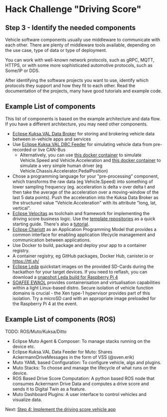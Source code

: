 # Hack Challenge "Driving Score"
## Step 3 - Identify the needed components

Vehicle software components usually use middleware to communicate with each other. There are plenty of middleware tools available, depending on the use case, type of data or type of deployment.

You can work with well-known network protocols, such as gRPC, MQTT, HTTPS, or with some more sophisticated automotive protocols, such as Some/IP or DDS.

After identifying the software projects you want to use, identify which protocols they support and how they fit to each other. Read the documentation of the projects, many have good tutorials and example code.

## Example List of components

This list of components is based on the example architecture and data flow. If you have a different architecture, you may need other components.

- [Eclipse Kuksa.VAL Data Broker](https://github.com/eclipse/kuksa.val/tree/master/kuksa_databroker) for storing and brokering vehicle data between in-vehicle apps and services
- Use [Eclipse Kuksa.VAL DBC Feeder](https://github.com/eclipse/kuksa.val.feeders/tree/main/dbc2val) for simulating vehicle data from pre-recorded or live CAN-Bus
  - Alternatively, you can use [this docker container](https://github.com/mikehaller/kuksa.val.services-carsim/pkgs/container/carsim) to simulate Vehicle.Speed and Vehicle.Acceleration and [this docker container](https://github.com/mikehaller/kuksa.val.services-carsim/pkgs/container/driver) to simulate a very simple human driver (eg Vehicle.Chassis.Accelerator.PedalPosition)
- Chose a programming language for your "pre-processing" component, which transforms the raw data (eg Vehicle.Speed) into something of lower sampling frequency (eg. acceleration is delta v over delta t and then take the average of the acceleration over a moving-window of the last 5 data points). Push the acceleration into the Kuksa Data Broker as the structured value "Vehicle.Acceleration" with its attribute "long, lat, vertical".
- [Eclipse Velocitas](https://github.com/eclipse-velocitas) as toolchain and framework for implementing the driving score business logic. Use the [template repositories](https://github.com/orgs/eclipse-velocitas/repositories?q=template&type=all&language=&sort=) as a quick starting guide. There's also a [tutorial](https://websites.eclipseprojects.io/velocitas/docs/tutorials/).
- [Eclipse Chariott](https://github.com/eclipse/chariott) as an Application Programming Model that provides a common interface for enabling application lifecycle management and communication between applications.
- Use Docker to build, package and deploy your app to a container registry.
- A container registry, eg GitHub packages, Docker Hub, canister.io or https://ttl.sh/
- [Eclipse Leda](https://github.com/eclipse-leda/leda-distro) quickstart images on the provided SD-Cards during the hackathon for your target devices. If you need to reflash, you can download a [snapshot Leda build for Raspberry Pi 4](https://swdcdownloads.blob.core.windows.net/%24web/sdv-image-all-raspberrypi4-64.wic.bz2)
- [SOAFEE EWAOL](https://ewaol.docs.arm.com/en/kirkstone-dev/) provides containerisation and virtualisation capabilities within a light Linux-based distro. Secure isolation of vehicle function domains is crucial - the Xen type-1 hypervisor provides part of this isolation. Try a microSD card with an appropriate image preloaded for the Raspberry Pi 4 at the event.

## Example List of components (ROS)

TODO: ROS/Muto/Kuksa/Ditto

- Eclipse Muto Agent & Composer: To manage stacks running on the device etc.
- Eclipse Kuksa.VAL Data Feeder for Muto: Shares AckermannDriveMessages in the form of VSS (@sven.erik)
- Muto YAML based Configuration: To configure vehicle, algs and plugins.
- Muto Stacks: To choose and manage the lifecycle of what runs on the device.
- ROS Based Drive Score Computation: A python based ROS node that consumes Ackermann Drive Data and computes a drive score and sends it to Digital Twin as a feature.
- Muto Dashboard Plugins: A user interface to control vehicles and visualize data.




Next: [Step 4: Implement the driving score vehicle app](./step-4-driving-score-app.md)
